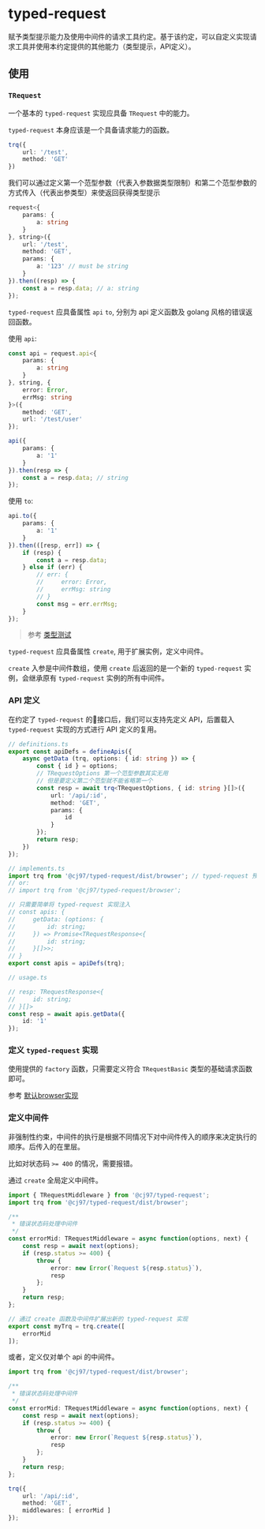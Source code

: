 # typed-request

赋予类型提示能力及使用中间件的请求工具约定。基于该约定，可以自定义实现请求工具并使用本约定提供的其他能力（类型提示，API定义）。

## 使用

### `TRequest`

一个基本的 `typed-request` 实现应具备 `TRequest` 中的能力。

`typed-request` 本身应该是一个具备请求能力的函数。

```typescript
trq({
    url: '/test',
    method: 'GET'
})
```

我们可以通过定义第一个范型参数（代表入参数据类型限制）和第二个范型参数的方式传入（代表出参类型）来使返回获得类型提示

```typescript
request<{
    params: {
        a: string
    }
}, string>({
    url: '/test',
    method: 'GET',
    params: {
        a: '123' // must be string
    }
}).then((resp) => {
    const a = resp.data; // a: string
});
```

`typed-request` 应具备属性 `api` `to`, 分别为 api 定义函数及 golang 风格的错误返回函数。

使用 `api`:

```typescript
const api = request.api<{
    params: {
        a: string
    }
}, string, {
    error: Error,
    errMsg: string
}>({
    method: 'GET',
    url: '/test/user'
});

api({
    params: {
        a: '1'
    }
}).then(resp => {
    const a = resp.data; // string
});
```

使用 `to`:

```typescript
api.to({
    params: {
        a: '1'
    }
}).then(([resp, err]) => {
    if (resp) {
        const a = resp.data;
    } else if (err) {
        // err: {
        //     error: Error,
        //     errMsg: string
        // }
        const msg = err.errMsg;
    }
});
```

> 参考 [类型测试](./tests/type-test.ts)

`typed-request` 应具备属性 `create`, 用于扩展实例，定义中间件。

`create` 入参是中间件数组，使用 `create` 后返回的是一个新的 `typed-request` 实例，会继承原有 `typed-request` 实例的所有中间件。
### API 定义

在约定了 `typed-request` 的接口后，我们可以支持先定义 API，后置载入 `typed-request` 实现的方式进行 API 定义的复用。

```typescript
// definitions.ts
export const apiDefs = defineApis({
    async getData (trq, options: { id: string }) => {
        const { id } = options;
        // TRequestOptions 第一个范型参数其实无用
        // 但是要定义第二个范型就不能省略第一个
        const resp = await trq<TRequestOptions, { id: string }[]>({
            url: '/api/:id',
            method: 'GET',
            params: {
                id
            }
        });
        return resp;
    })
});
```

```typescript
// implements.ts
import trq from '@cj97/typed-request/dist/browser'; // typed-request 预置的浏览器实现
// or:
// import trq from '@cj97/typed-request/browser';

// 只需要简单将 typed-request 实现注入
// const apis: {
//     getData: (options: {
//         id: string;
//     }) => Promise<TRequestResponse<{
//         id: string;
//     }[]>>;
// }
export const apis = apiDefs(trq);
```

```typescript
// usage.ts

// resp: TRequestResponse<{
//     id: string;
// }[]>
const resp = await apis.getData({
    id: '1'
});
```


### 定义 `typed-request` 实现

使用提供的 `factory` 函数，只需要定义符合 `TRequestBasic` 类型的基础请求函数即可。

参考 [默认browser实现](./browser.ts)

### 定义中间件

非强制性约束，中间件的执行是根据不同情况下对中间件传入的顺序来决定执行的顺序。后传入的在里层。

比如对状态码 `>= 400` 的情况，需要报错。

通过 `create` 全局定义中间件。

```typescript
import { TRequestMiddleware } from '@cj97/typed-request';
import trq from '@cj97/typed-request/dist/browser';

/**
 * 错误状态码处理中间件
 */
const errorMid: TRequestMiddleware = async function(options, next) {
    const resp = await next(options);
    if (resp.status >= 400) {
        throw {
            error: new Error(`Request ${resp.status}`),
            resp
        };
    }
    return resp;
};

// 通过 create 函数及中间件扩展出新的 typed-request 实现
export const myTrq = trq.create([
    errorMid
]);
```

或者，定义仅对单个 api 的中间件。

```typescript
import trq from '@cj97/typed-request/dist/browser';

/**
 * 错误状态码处理中间件
 */
const errorMid: TRequestMiddleware = async function(options, next) {
    const resp = await next(options);
    if (resp.status >= 400) {
        throw {
            error: new Error(`Request ${resp.status}`),
            resp
        };
    }
    return resp;
};

trq({
    url: '/api/:id',
    method: 'GET',
    middlewares: [ errorMid ]
});
```
